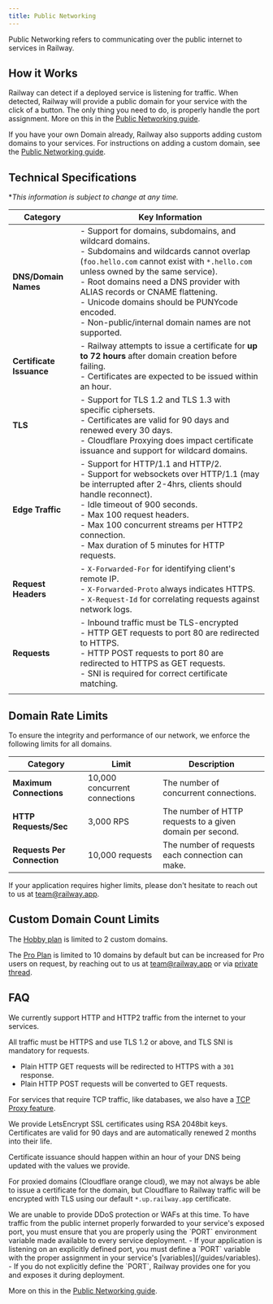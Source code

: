 ```yaml
---
title: Public Networking
---
```


Public Networking refers to communicating over the public internet to services in Railway.

## How it Works

Railway can detect if a deployed service is listening for traffic.  When detected, Railway will provide a public domain for your service with the click of a button.  The only thing you need to do, is properly handle the port assignment.  More on this in the [Public Networking guide](/guides/public-networking).

If you have your own Domain already, Railway also supports adding custom domains to your services.  For instructions on adding a custom domain, see the [Public Networking guide](/guides/public-networking#custom-domains).

## Technical Specifications

**This information is subject to change at any time.*

| Category | Key Information |
|----------|-----------------|
| **DNS/Domain Names** | - Support for domains, subdomains, and wildcard domains.<br /> - Subdomains and wildcards cannot overlap (`foo.hello.com` cannot exist with `*.hello.com` unless owned by the same service).<br /> - Root domains need a DNS provider with ALIAS records or CNAME flattening.<br /> - Unicode domains should be PUNYcode encoded.<br /> - Non-public/internal domain names are not supported. |
| **Certificate Issuance** | - Railway attempts to issue a certificate for **up to 72 hours** after domain creation before failing.<br /> - Certificates are expected to be issued within an hour. |
| **TLS** | - Support for TLS 1.2 and TLS 1.3 with specific ciphersets.<br /> - Certificates are valid for 90 days and renewed every 30 days.<br /> - Cloudflare Proxying does impact certificate issuance and support for wildcard domains. |
| **Edge Traffic** | - Support for HTTP/1.1 and HTTP/2.<br /> - Support for websockets over HTTP/1.1 (may be interrupted after 2-4hrs, clients should handle reconnect). <br /> - Idle timeout of 900 seconds.<br /> - Max 100 request headers.<br /> - Max 100 concurrent streams per HTTP2 connection.<br /> - Max duration of 5 minutes for HTTP requests. |
| **Request Headers** | - `X-Forwarded-For` for identifying client's remote IP.<br /> - `X-Forwarded-Proto` always indicates HTTPS.<br /> - `X-Request-Id` for correlating requests against network logs. |
| **Requests** | - Inbound traffic must be TLS-encrypted <br /> - HTTP GET requests to port 80 are redirected to HTTPS. <br /> - HTTP POST requests to port 80 are redirected to HTTPS as GET requests. <br /> - SNI is required for correct certificate matching. |
||

## Domain Rate Limits

To ensure the integrity and performance of our network, we enforce the following limits for all domains.

| Category               | Limit                                       | Description                                                                                       |
|------------------------|---------------------------------------------|---------------------------------------------------------------------------------------------------|
| **Maximum Connections**| 10,000 concurrent connections               | The number of concurrent connections. |
| **HTTP Requests/Sec**  | 3,000 RPS    | The number of HTTP requests to a given domain per second. |
| **Requests Per Connection** | 10,000 requests                          | The number of requests each connection can make.    |

If your application requires higher limits, please don't hesitate to reach out to us at [team@railway.app](mailto:team@railway.app).

## Custom Domain Count Limits

The [Hobby plan](/reference/pricing#plans) is limited to 2 custom domains.

The [Pro Plan](/reference/pricing#plans) is limited to 10 domains by default but can be increased for Pro users on request, by reaching out to us at [team@railway.app](mailto:team@railway.app) or via [private thread](/reference/support#private-threads).

## FAQ

<Collapse title="What type of traffic can I send to my services in Railway?">
We currently support HTTP and HTTP2 traffic from the internet to your services.

All traffic must be HTTPS and use TLS 1.2 or above, and TLS SNI is mandatory for requests.
  - Plain HTTP GET requests will be redirected to HTTPS with a `301` response.
  - Plain HTTP POST requests will be converted to GET requests.

For services that require TCP traffic, like databases, we also have a [TCP Proxy feature](/reference/tcp-proxy).
</Collapse>

<Collapse title="How does Railway handle SSL certificates?">
We provide LetsEncrypt SSL certificates using RSA 2048bit keys.  Certificates are valid for 90 days and are automatically renewed 2 months into their life.

Certificate issuance should happen within an hour of your DNS being updated with the values we provide.

For proxied domains (Cloudflare orange cloud), we may not always be able to issue a certificate for the domain, but Cloudflare to Railway traffic will be encrypted with TLS using our default `*.up.railway.app` certificate.
</Collapse>

<Collapse title="Does Railway protect my services against DDoS?">
We are unable to provide DDoS protection or WAFs at this time.
</Collapse>

<Collapse title="How do I handle forwarding traffic to my exposed port?">
To have traffic from the public internet properly forwarded to your service's exposed port, you must ensure that you are properly using the `PORT` environment variable made available to every service deployment.
- If your application is listening on an explicitly defined port, you must define a `PORT` variable with the proper assignment in your service's [variables](/guides/variables).
- If you do not explicitly define the `PORT`, Railway provides one for you and exposes it during deployment.

More on this in the [Public Networking guide](/guides/public-networking).
</Collapse>
